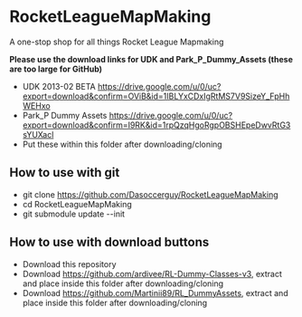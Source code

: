 # RocketLeagueMapMaking
A one-stop shop for all things Rocket League Mapmaking

**Please use the download links for UDK and Park_P_Dummy_Assets (these are too large for GitHub)**
* UDK 2013-02 BETA https://drive.google.com/u/0/uc?export=download&confirm=OViB&id=1IBLYxCDxIgRtMS7V9SizeY_FpHhWEHxo
* Park_P Dummy Assets https://drive.google.com/u/0/uc?export=download&confirm=I9RK&id=1rpQzqHgoRgpOBSHEpeDwvRtG3sYUXacl
* Put these within this folder after downloading/cloning

## How to use with git
* git clone https://github.com/Dasoccerguy/RocketLeagueMapMaking
* cd RocketLeagueMapMaking
* git submodule update --init

## How to use with download buttons
* Download this repository
* Download https://github.com/ardivee/RL-Dummy-Classes-v3, extract and place inside this folder after downloading/cloning
* Download https://github.com/Martinii89/RL_DummyAssets, extract and place inside this folder after downloading/cloning

